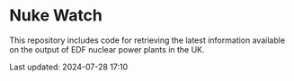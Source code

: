 # Nuke Watch

This repository includes code for retrieving the latest information available on the output of EDF nuclear power plants in the UK.

Last updated: 2024-07-28 17:10
